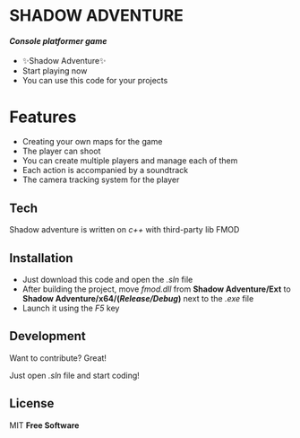 # SHADOW ADVENTURE
#### _Console platformer game_

- ✨Shadow Adventure✨
- Start playing now
- You can use this code for your projects

# Features

- Creating your own maps for the game
- The player can shoot
- You can create multiple players and manage each of them
- Each action is accompanied by a soundtrack
- The camera tracking system for the player

## Tech

Shadow adventure is written on _c++_ with third-party lib FMOD

## Installation
- Just download this code and open the _.sln_ file
- After building the project, move _fmod.dll_ from **Shadow Adventure/Ext** to **Shadow Adventure/x64/(_Release/Debug_)** next to the _.exe_ file
- Launch it using the _F5_ key

## Development

Want to contribute? Great!

Just open _.sln_ file and start coding!

## License

MIT
**Free Software**
